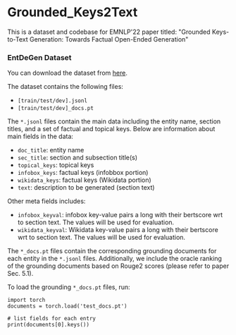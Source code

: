 # Grounded_Keys2Text
This is a dataset and codebase for EMNLP'22 paper titled: "Grounded Keys-to-Text Generation: Towards Factual Open-Ended Generation" 

### EntDeGen Dataset

You can download the dataset from [here](https://drive.google.com/drive/folders/1hlL6nHsu-rIkaJh_6TwX49S4BWi-e7ju?usp=share_link).


The dataset contains the following files:
- `[train/test/dev].jsonl` 
- `[train/test/dev]_docs.pt`

The `*.jsonl` files contain the main data including the entity name, section titles, and a set of factual and topical keys. Below are information about main fields in the data:
- `doc_title`: entity name
- `sec_title`: section and subsection title(s)
- `topical_keys`: topical keys
- `infobox_keys`: factual keys (infobbox portion)
- `wikidata_keys`: factual keys (Wikidata portion)
- `text`: description to be generated (section text)

Other meta fields includes:
- `infobox_keyval`: infobox key-value pairs a long with their bertscore wrt to section text. The values will be used for evaluation.
- `wikidata_keyval`: Wikidata key-value pairs a long with their bertscore wrt to section text. The values will be used for evaluation.


The `*_docs.pt` files contain the corresponding grounding documents for each entity in the `*.jsonl` files. Additionally, we include the oracle ranking of the grounding documents based on Rouge2 scores (please refer to paper Sec. 5.1).

To load the grounding `*_docs.pt` files, run:

```
import torch
documents = torch.load('test_docs.pt')

# list fields for each entry
print(documents[0].keys())
```
